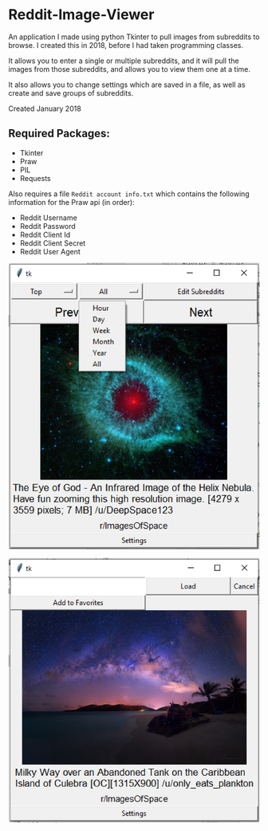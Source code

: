 # Reddit-Image-Viewer
An application I made using python Tkinter to pull images from subreddits to browse. I created this in 2018, before I had taken programming classes.

It allows you to enter a single or multiple subreddits, and it will pull the images from those subreddits, and allows you to view them one at a time. 

It also allows you to change settings which are saved in a file, as well as create and save groups of subreddits.

Created January 2018

Required Packages:
-
- Tkinter
- Praw
- PIL
- Requests

Also requires a file `Reddit account info.txt` which contains the following information for the Praw api (in order):
- Reddit Username
- Reddit Password
- Reddit Client Id
- Reddit Client Secret
- Reddit User Agent

![](ImageViewer.png)

![](ImageViewer2.png)

